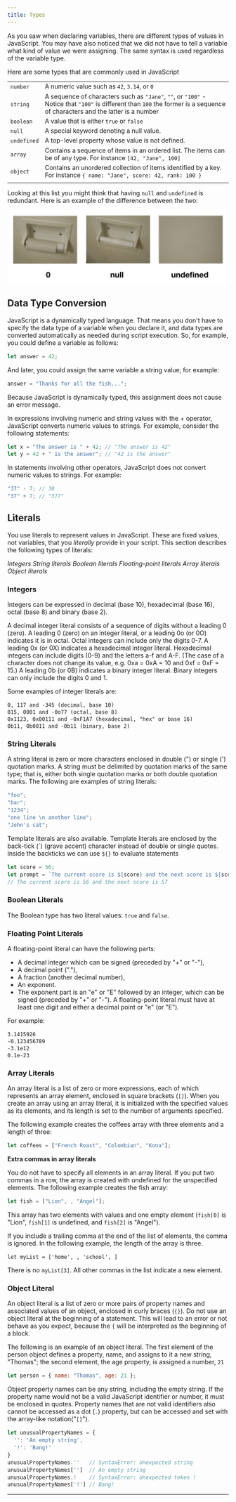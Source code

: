 ```yaml
---
title: Types
---
```


As you saw when declaring variables, there are different types of values in
JavaScript. You may have also noticed that we did not have to tell a variable
what kind of value we were assigning. The same syntax is used regardless of the
variable type.

Here are some types that are commonly used in JavaScript

|             |                                                                                                                                                                             |
| ----------- | --------------------------------------------------------------------------------------------------------------------------------------------------------------------------- |
| `number`    | A numeric value such as `42`, `3.14`, or `0`                                                                                                                                |
| `string`    | A sequence of characters such as `"Jane"`, `""`, or `"100"` - Notice that `"100"` is different than `100` the former is a sequence of characters and the latter is a number |
| `boolean`   | A value that is either `true` or `false`                                                                                                                                    |
| `null`      | A special keyword denoting a null value.                                                                                                                                    |
| `undefined` | A top-level property whose value is not defined.                                                                                                                            |
| `array`     | Contains a sequence of items in an ordered list. The items can be of any type. For instance `[42, "Jane", 100]`                                                             |
| `object`    | Contains an unordered collection of items identified by a key. For instance `{ name: "Jane", score: 42, rank: 100 }`                                                        |
|             |                                                                                                                                                                             |

Looking at this list you might think that having `null` and `undefined` is
redundant. Here is an example of the difference between the two:

![zero versus null versus undefined](./assets/zero-null-undefined.jpg)

## Data Type Conversion

JavaScript is a dynamically typed language. That means you don't have to specify
the data type of a variable when you declare it, and data types are converted
automatically as needed during script execution. So, for example, you could
define a variable as follows:

```js
let answer = 42;
```

And later, you could assign the same variable a string value, for example:

```js
answer = "Thanks for all the fish...";
```

Because JavaScript is dynamically typed, this assignment does not cause an error
message.

In expressions involving numeric and string values with the + operator,
JavaScript converts numeric values to strings. For example, consider the
following statements:

```js
let x = "The answer is " + 42; // "The answer is 42"
let y = 42 + " is the answer"; // "42 is the answer"
```

In statements involving other operators, JavaScript does not convert numeric
values to strings. For example:

```js
"37" - 7; // 30
"37" + 7; // "377"
```

## Literals

You use literals to represent values in JavaScript. These are fixed values, not
variables, that you _literally_ provide in your script. This section describes
the following types of literals:

_Integers_ _String literals_ _Boolean literals_ _Floating-point literals_ _Array
literals_ _Object literals_

### Integers

Integers can be expressed in decimal (base 10), hexadecimal (base 16), octal
(base 8) and binary (base 2).

A decimal integer literal consists of a sequence of digits without a leading 0
(zero). A leading 0 (zero) on an integer literal, or a leading 0o (or 0O)
indicates it is in octal. Octal integers can include only the digits 0-7. A
leading 0x (or 0X) indicates a hexadecimal integer literal. Hexadecimal integers
can include digits (0-9) and the letters a-f and A-F. (The case of a character
does not change its value, e.g. 0xa = 0xA = 10 and 0xf = 0xF = 15.) A leading 0b
(or 0B) indicates a binary integer literal. Binary integers can only include the
digits 0 and 1.

Some examples of integer literals are:

```plain
0, 117 and -345 (decimal, base 10)
015, 0001 and -0o77 (octal, base 8)
0x1123, 0x00111 and -0xF1A7 (hexadecimal, "hex" or base 16)
0b11, 0b0011 and -0b11 (binary, base 2)
```

### String Literals

A string literal is zero or more characters enclosed in double (") or single (')
quotation marks. A string must be delimited by quotation marks of the same type;
that is, either both single quotation marks or both double quotation marks. The
following are examples of string literals:

```js
"foo";
"bar";
"1234";
"one line \n another line";
"John's cat";
```

Template literals are also available. Template literals are enclosed by the
back-tick (\`) (grave accent) character instead of double or single quotes.
Inside the backticks we can use `${}` to evaluate statements

```js
let score = 56;
let prompt = `The current score is ${score} and the next score is ${score + 1}`;
// The current score is 56 and the next score is 57
```

### Boolean Literals

The Boolean type has two literal values: `true` and `false`.

### Floating Point Literals

A floating-point literal can have the following parts:

- A decimal integer which can be signed (preceded by "+" or "-"),
- A decimal point ("."),
- A fraction (another decimal number),
- An exponent.
- The exponent part is an "e" or "E" followed by an integer, which can be signed
  (preceded by "+" or "-"). A floating-point literal must have at least one
  digit and either a decimal point or "e" (or "E").

For example:

```
3.1415926
-0.123456789
-3.1e12
0.1e-23
```

### Array Literals

An array literal is a list of zero or more expressions, each of which represents
an array element, enclosed in square brackets (`[]`). When you create an array
using an array literal, it is initialized with the specified values as its
elements, and its length is set to the number of arguments specified.

The following example creates the coffees array with three elements and a length
of three:

```js
let coffees = ["French Roast", "Colombian", "Kona"];
```

**Extra commas in array literals**

You do not have to specify all elements in an array literal. If you put two
commas in a row, the array is created with undefined for the unspecified
elements. The following example creates the fish array:

```js
let fish = ["Lion", , "Angel"];
```

This array has two elements with values and one empty element (`fish[0]` is
"Lion", `fish[1]` is undefined, and `fish[2]` is "Angel").

If you include a trailing comma at the end of the list of elements, the comma is
ignored. In the following example, the length of the array is three.

```
let myList = ['home', , 'school', ]
```

There is no `myList[3]`. All other commas in the list indicate a new element.

### Object Literal

An object literal is a list of zero or more pairs of property names and
associated values of an object, enclosed in curly braces (`{}`). Do not use an
object literal at the beginning of a statement. This will lead to an error or
not behave as you expect, because the `{` will be interpreted as the beginning
of a block.

The following is an example of an object literal. The first element of the
person object defines a property, name, and assigns to it a new string,
"Thomas"; the second element, the age property, is assigned a number, `21`

```js
let person = { name: "Thomas", age: 21 };
```

Object property names can be any string, including the empty string. If the
property name would not be a valid JavaScript identifier or number, it must be
enclosed in quotes. Property names that are not valid identifiers also cannot be
accessed as a dot (`.`) property, but can be accessed and set with the
array-like notation("`[]`").

```js
let unusualPropertyNames = {
  '': 'An empty string',
  '!': 'Bang!'
}
unusualPropertyNames.''   // SyntaxError: Unexpected string
unusualPropertyNames['']  // An empty string
unusualPropertyNames.!    // SyntaxError: Unexpected token !
unusualPropertyNames['!'] // Bang!
```

---
